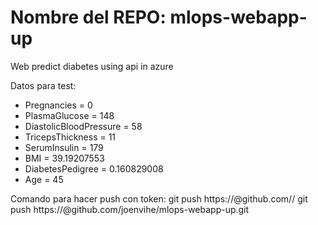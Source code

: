 # Nombre del REPO: mlops-webapp-up

Web predict diabetes using api in azure

Datos para test:

- Pregnancies = 0
- PlasmaGlucose = 148
- DiastolicBloodPressure = 58
- TricepsThickness = 11
- SerumInsulin = 179
- BMI = 39.19207553
- DiabetesPedigree = 0.160829008
- Age = 45

Comando para hacer push con token:
git push https://<token>@github.com/<nombre-usuario>/<nombre-repo>
git push https://<token>@github.com/joenvihe/mlops-webapp-up.git

<!-- Security scan triggered at 2025-09-01 23:30:55 -->

<!-- Security scan triggered at 2025-09-07 01:49:09 -->

<!-- Security scan triggered at 2025-09-09 05:24:06 -->

<!-- Security scan triggered at 2025-09-28 15:27:03 -->

<!-- Security scan triggered at 2025-10-08 09:07:58 -->